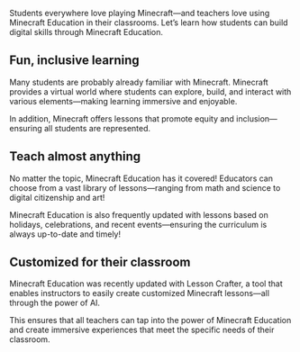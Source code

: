 Students everywhere love playing Minecraft—and teachers love using Minecraft Education in their classrooms. Let’s learn how students can build digital skills through Minecraft Education.

## Fun, inclusive learning

Many students are probably already familiar with Minecraft. Minecraft provides a virtual world where students can explore, build, and interact with various elements—making learning immersive and enjoyable.

In addition, Minecraft offers lessons that promote equity and inclusion—ensuring all students are represented.

## Teach almost anything

No matter the topic, Minecraft Education has it covered! Educators can choose from a vast library of lessons—ranging from math and science to digital citizenship and art!

Minecraft Education is also frequently updated with lessons based on holidays, celebrations, and recent events—ensuring the curriculum is always up-to-date and timely!

## Customized for their classroom

Minecraft Education was recently updated with Lesson Crafter, a tool that enables instructors to easily create customized Minecraft lessons—all through the power of AI.

This ensures that all teachers can tap into the power of Minecraft Education and create immersive experiences that meet the specific needs of their classroom.